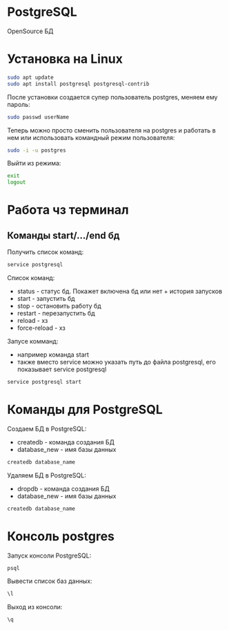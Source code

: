 # PostgreSQL

OpenSource БД

# Установка на Linux

```bash
sudo apt update
sudo apt install postgresql postgresql-contrib
```

После установки создается супер пользователь postgres, меняем ему пароль:

```bash
sudo passwd userName
```

Теперь можно просто сменить пользователя на postgres и работать в нем или использовать командный режим пользователя:

```bash
sudo -i -u postgres
```

Выйти из режима:

```bash
exit
logout
```

# Работа чз терминал

## Команды start/.../end бд

Получить список команд:

```bash
service postgresql
```

Список команд:

-   status - статус бд. Покажет включена бд или нет + история запусков
-   start - запустить бд
-   stop - остановить работу бд
-   restart - перезапустить бд
-   reload - хз
-   force-reload - хз

Запусе комманд:

-   например команда start
-   также вместо service можно указать путь до файла postgresql, его показывает service postgresql

```bash
service postgresql start
```

# Команды для PostgreSQL

Создаем БД в PostgreSQL:

-   createdb - команда создания БД
-   database_new - имя базы данных

```bash
createdb database_name
```

Удаляем БД в PostgreSQL:

-   dropdb - команда создания БД
-   database_new - имя базы данных

```bash
createdb database_name
```

# Консоль postgres

Запуск консоли PostgreSQL:

```bash
psql
```

Вывести список баз данных:

```bash
\l
```

Выход из консоли:

```bash
\q
```
